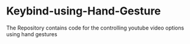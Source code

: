 # Keybind-using-Hand-Gesture

The Repository contains code for the controlling youtube video options using hand gestures
